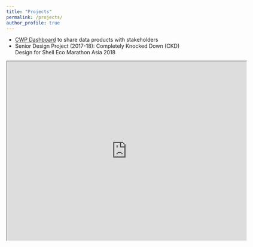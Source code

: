 ```yaml
---
title: "Projects"
permalink: /projects/
author_profile: true
---
```


- [CWP Dashboard](https://qsel.columbia.edu/cwp-epu-data-platform/) to share data products with stakeholders
- Senior Design Project (2017-18): Completely Knocked Down (CKD) Design for Shell Eco Marathon Asia 2018
<iframe src="https://drive.google.com/file/d/1c436ec-D_-nYvT127iEkbByGmbmuW4sF/preview" width="640" height="480" allow="autoplay"></iframe>
